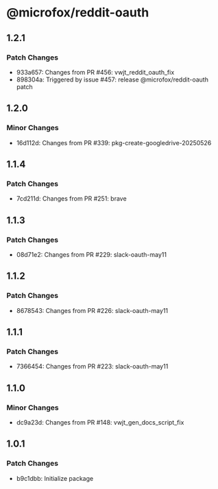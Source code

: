 # @microfox/reddit-oauth

## 1.2.1

### Patch Changes

- 933a657: Changes from PR #456: vwjt_reddit_oauth_fix
- 898304a: Triggered by issue #457: release @microfox/reddit-oauth patch

## 1.2.0

### Minor Changes

- 16d112d: Changes from PR #339: pkg-create-googledrive-20250526

## 1.1.4

### Patch Changes

- 7cd211d: Changes from PR #251: brave

## 1.1.3

### Patch Changes

- 08d71e2: Changes from PR #229: slack-oauth-may11

## 1.1.2

### Patch Changes

- 8678543: Changes from PR #226: slack-oauth-may11

## 1.1.1

### Patch Changes

- 7366454: Changes from PR #223: slack-oauth-may11

## 1.1.0

### Minor Changes

- dc9a23d: Changes from PR #148: vwjt_gen_docs_script_fix

## 1.0.1

### Patch Changes

- b9c1dbb: Initialize package
